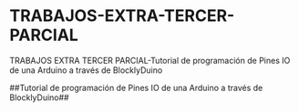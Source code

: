 # TRABAJOS-EXTRA-TERCER-PARCIAL
TRABAJOS EXTRA TERCER PARCIAL-Tutorial de programación de Pines IO de una Arduino a través de BlocklyDuino 


##Tutorial de programación de Pines IO de una Arduino a través de BlocklyDuino##
